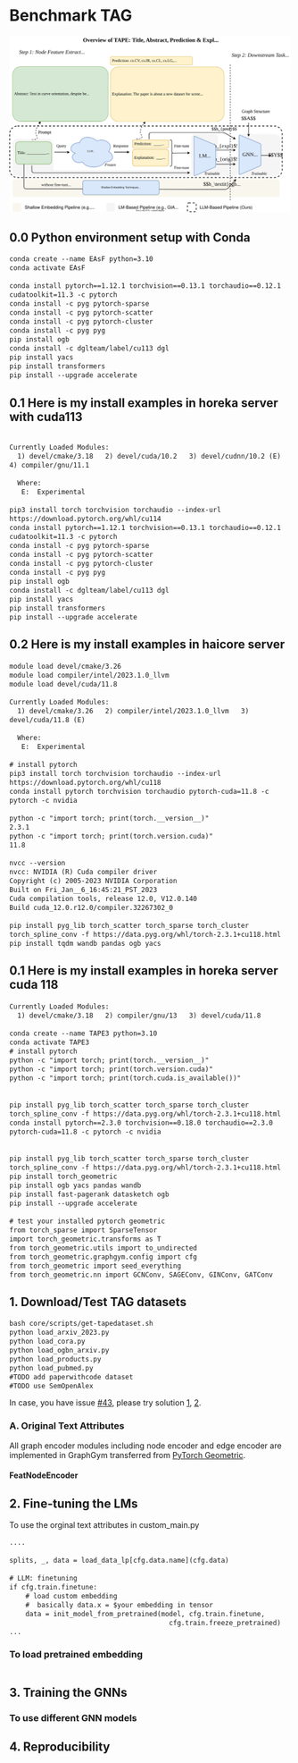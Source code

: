 # Benchmark TAG 

<img src="./overview.svg">


## 0.0 Python environment setup with Conda
```
conda create --name EAsF python=3.10
conda activate EAsF

conda install pytorch==1.12.1 torchvision==0.13.1 torchaudio==0.12.1 cudatoolkit=11.3 -c pytorch
conda install -c pyg pytorch-sparse
conda install -c pyg pytorch-scatter
conda install -c pyg pytorch-cluster
conda install -c pyg pyg
pip install ogb
conda install -c dglteam/label/cu113 dgl
pip install yacs
pip install transformers
pip install --upgrade accelerate
```

## 0.1 Here is my install examples in horeka server with cuda113
```

Currently Loaded Modules:
  1) devel/cmake/3.18   2) devel/cuda/10.2   3) devel/cudnn/10.2 (E)   4) compiler/gnu/11.1

  Where:
   E:  Experimental

pip3 install torch torchvision torchaudio --index-url https://download.pytorch.org/whl/cu114
conda install pytorch==1.12.1 torchvision==0.13.1 torchaudio==0.12.1 cudatoolkit=11.3 -c pytorch
conda install -c pyg pytorch-sparse
conda install -c pyg pytorch-scatter
conda install -c pyg pytorch-cluster
conda install -c pyg pyg
pip install ogb
conda install -c dglteam/label/cu113 dgl
pip install yacs
pip install transformers
pip install --upgrade accelerate

```
## 0.2 Here is my install examples in haicore server
```
module load devel/cmake/3.26
module load compiler/intel/2023.1.0_llvm
module load devel/cuda/11.8

Currently Loaded Modules:
  1) devel/cmake/3.26   2) compiler/intel/2023.1.0_llvm   3) devel/cuda/11.8 (E)

  Where:
   E:  Experimental

# install pytorch 
pip3 install torch torchvision torchaudio --index-url https://download.pytorch.org/whl/cu118
conda install pytorch torchvision torchaudio pytorch-cuda=11.8 -c pytorch -c nvidia

python -c "import torch; print(torch.__version__)" 
2.3.1
python -c "import torch; print(torch.version.cuda)"
11.8

nvcc --version 
nvcc: NVIDIA (R) Cuda compiler driver
Copyright (c) 2005-2023 NVIDIA Corporation
Built on Fri_Jan__6_16:45:21_PST_2023
Cuda compilation tools, release 12.0, V12.0.140
Build cuda_12.0.r12.0/compiler.32267302_0

pip install pyg_lib torch_scatter torch_sparse torch_cluster torch_spline_conv -f https://data.pyg.org/whl/torch-2.3.1+cu118.html
pip install tqdm wandb pandas ogb yacs
```

## 0.1 Here is my install examples in horeka server cuda 118
```
Currently Loaded Modules:
  1) devel/cmake/3.18   2) compiler/gnu/13   3) devel/cuda/11.8

conda create --name TAPE3 python=3.10
conda activate TAPE3
# install pytorch 
python -c "import torch; print(torch.__version__)"
python -c "import torch; print(torch.version.cuda)"
python -c "import torch; print(torch.cuda.is_available())"


pip install pyg_lib torch_scatter torch_sparse torch_cluster torch_spline_conv -f https://data.pyg.org/whl/torch-2.3.1+cu118.html
conda install pytorch==2.3.0 torchvision==0.18.0 torchaudio==2.3.0 pytorch-cuda=11.8 -c pytorch -c nvidia


pip install pyg_lib torch_scatter torch_sparse torch_cluster torch_spline_conv -f https://data.pyg.org/whl/torch-2.3.1+cu118.html
pip install torch_geometric
pip install ogb yacs pandas wandb
pip install fast-pagerank datasketch ogb
pip install --upgrade accelerate

# test your installed pytorch geometric 
from torch_sparse import SparseTensor
import torch_geometric.transforms as T
from torch_geometric.utils import to_undirected
from torch_geometric.graphgym.config import cfg
from torch_geometric import seed_everything
from torch_geometric.nn import GCNConv, SAGEConv, GINConv, GATConv
```

## 1. Download/Test TAG datasets 

```
bash core/scripts/get-tapedataset.sh 
python load_arxiv_2023.py 
python load_cora.py
python load_ogbn_arxiv.py
python load_products.py
python load_pubmed.py
#TODO add paperwithcode dataset
#TODO use SemOpenAlex
```

In case, you have issue [#43](https://github.com/wkentaro/gdown/issues/43), please try solution [1](https://github.com/wkentaro/gdown/issues/43#issuecomment-1892954390), [2](https://stackoverflow.com/questions/65312867/how-to-download-large-file-from-google-drive-from-terminal-gdown-doesnt-work).

### A. Original Text Attributes
All graph encoder modules including node encoder and edge encoder are implemented in GraphGym transferred from [PyTorch Geometric](https://pytorch-geometric.readthedocs.io/en/latest/modules/graphgym.html#).

#### FeatNodeEncoder

## 2. Fine-tuning the LMs
To use the orginal text attributes in custom_main.py
```
....

splits, _, data = load_data_lp[cfg.data.name](cfg.data)

# LLM: finetuning
if cfg.train.finetune: 
    # load custom embedding 
    #  basically data.x = $your embedding in tensor
    data = init_model_from_pretrained(model, cfg.train.finetune,
                                        cfg.train.freeze_pretrained)
...
```

### To load pretrained embedding
```

```


## 3. Training the GNNs
### To use different GNN models

## 4. Reproducibility
